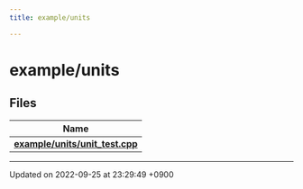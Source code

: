 ```yaml
---
title: example/units

---
```


# example/units



## Files

| Name           |
| -------------- |
| **[example/units/unit_test.cpp](/cpp_robotics/doxybook/Files/unit__test_8cpp/#file-unit-test.cpp)**  |






-------------------------------

Updated on 2022-09-25 at 23:29:49 +0900
